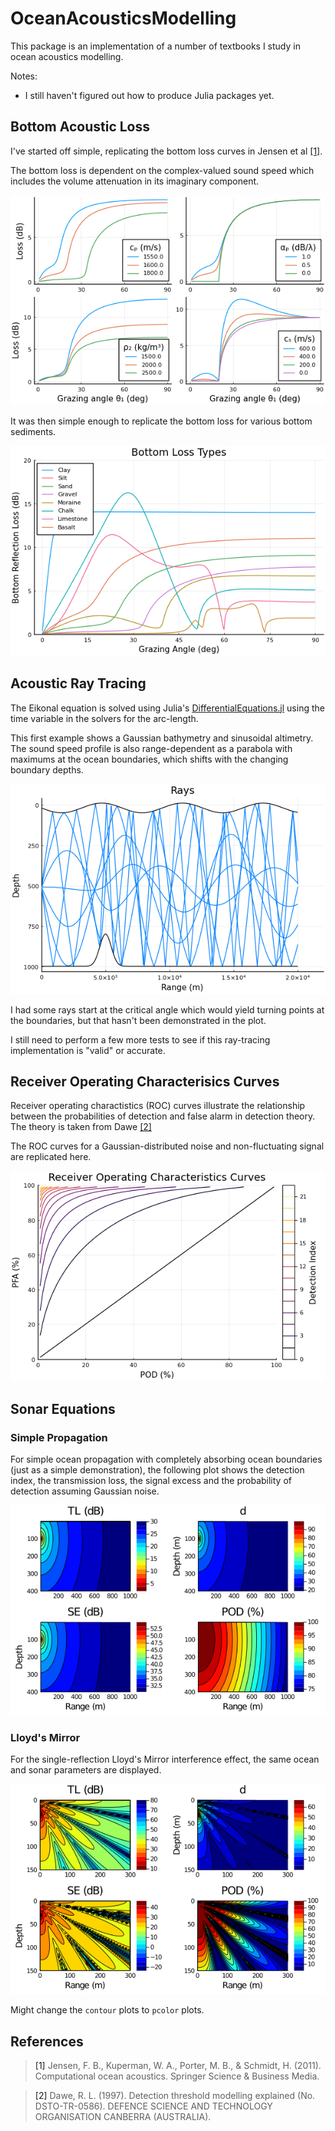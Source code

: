 # OceanAcousticsModelling
This package is an implementation of a number of textbooks I study in ocean acoustics modelling.

Notes:
* I still haven't figured out how to produce Julia packages yet.

## Bottom Acoustic Loss
I've started off simple, replicating the bottom loss curves in Jensen et al [[1]](#JensenEtAl).

The bottom loss is dependent on the complex-valued sound speed which includes the volume attenuation in its imaginary component.

![](img/BottomLoss_Parameters.png)

It was then simple enough to replicate the bottom loss for various bottom sediments.

![](img/BottomLoss_Types.png)

## Acoustic Ray Tracing
The Eikonal equation is solved using Julia's [DifferentialEquations.jl](https://github.com/SciML/DifferentialEquations.jl) using the time variable in the solvers for the arc-length.

This first example shows a Gaussian bathymetry and sinusoidal altimetry. The sound speed profile is also range-dependent as a parabola with maximums at the ocean boundaries, which shifts with the changing boundary depths.

![](img/RayTrace_FirstExample.png)

I had some rays start at the critical angle which would yield turning points at the boundaries, but that hasn't been demonstrated in the plot.

I still need to perform a few more tests to see if this ray-tracing implementation is "valid" or accurate.

## Receiver Operating Characterisics Curves
Receiver operating charactistics (ROC) curves illustrate the relationship between the probabilities of detection and false alarm in detection theory. The theory is taken from Dawe [[2]](#Dawe)

The ROC curves for a Gaussian-distributed noise and non-fluctuating signal are replicated here.

![](img/DetectionIndex_Gaussian.png)

## Sonar Equations
### Simple Propagation
For simple ocean propagation with completely absorbing ocean boundaries (just as a simple demonstration), the following plot shows the detection index, the transmission loss, the signal excess and the probability of detection assuming Gaussian noise.

![](img/SonarEqs_SimplePropagation.png)

### Lloyd's Mirror
For the single-reflection Lloyd's Mirror interference effect, the same ocean and sonar parameters are displayed.

![](img/SonarEqs_LloydsMirror.png)

Might change the `contour` plots to `pcolor` plots.

## References
> <a name="JensenEtAl">[1]</a> Jensen, F. B., Kuperman, W. A., Porter, M. B., & Schmidt, H. (2011). Computational ocean acoustics. Springer Science & Business Media.

> <a name="Dawe">[2]</a> Dawe, R. L. (1997). Detection threshold modelling explained (No. DSTO-TR-0586). DEFENCE SCIENCE AND TECHNOLOGY ORGANISATION CANBERRA (AUSTRALIA).